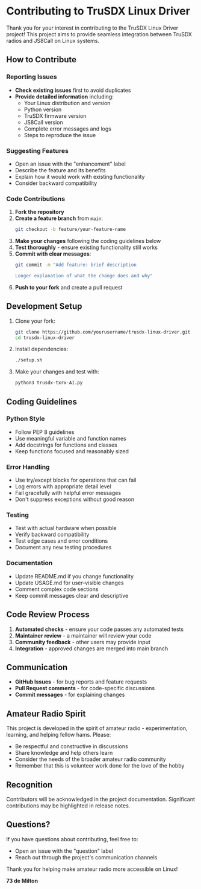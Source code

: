 # Contributing to TruSDX Linux Driver

Thank you for your interest in contributing to the TruSDX Linux Driver project! This project aims to provide seamless integration between TruSDX radios and JS8Call on Linux systems.

## How to Contribute

### Reporting Issues

- **Check existing issues** first to avoid duplicates
- **Provide detailed information** including:
  - Your Linux distribution and version
  - Python version
  - TruSDX firmware version
  - JS8Call version
  - Complete error messages and logs
  - Steps to reproduce the issue

### Suggesting Features

- Open an issue with the "enhancement" label
- Describe the feature and its benefits
- Explain how it would work with existing functionality
- Consider backward compatibility

### Code Contributions

1. **Fork the repository**
2. **Create a feature branch** from `main`:
   ```bash
   git checkout -b feature/your-feature-name
   ```
3. **Make your changes** following the coding guidelines below
4. **Test thoroughly** - ensure existing functionality still works
5. **Commit with clear messages**:
   ```bash
   git commit -m "Add feature: brief description
   
   Longer explanation of what the change does and why"
   ```
6. **Push to your fork** and create a pull request

## Development Setup

1. Clone your fork:
   ```bash
   git clone https://github.com/yourusername/trusdx-linux-driver.git
   cd trusdx-linux-driver
   ```

2. Install dependencies:
   ```bash
   ./setup.sh
   ```

3. Make your changes and test with:
   ```bash
   python3 trusdx-txrx-AI.py
   ```

## Coding Guidelines

### Python Style
- Follow PEP 8 guidelines
- Use meaningful variable and function names
- Add docstrings for functions and classes
- Keep functions focused and reasonably sized

### Error Handling
- Use try/except blocks for operations that can fail
- Log errors with appropriate detail level
- Fail gracefully with helpful error messages
- Don't suppress exceptions without good reason

### Testing
- Test with actual hardware when possible
- Verify backward compatibility
- Test edge cases and error conditions
- Document any new testing procedures

### Documentation
- Update README.md if you change functionality
- Update USAGE.md for user-visible changes
- Comment complex code sections
- Keep commit messages clear and descriptive

## Code Review Process

1. **Automated checks** - ensure your code passes any automated tests
2. **Maintainer review** - a maintainer will review your code
3. **Community feedback** - other users may provide input
4. **Integration** - approved changes are merged into main branch

## Communication

- **GitHub Issues** - for bug reports and feature requests
- **Pull Request comments** - for code-specific discussions
- **Commit messages** - for explaining changes

## Amateur Radio Spirit

This project is developed in the spirit of amateur radio - experimentation, learning, and helping fellow hams. Please:

- Be respectful and constructive in discussions
- Share knowledge and help others learn
- Consider the needs of the broader amateur radio community
- Remember that this is volunteer work done for the love of the hobby

## Recognition

Contributors will be acknowledged in the project documentation. Significant contributions may be highlighted in release notes.

## Questions?

If you have questions about contributing, feel free to:
- Open an issue with the "question" label
- Reach out through the project's communication channels

Thank you for helping make amateur radio more accessible on Linux!

**73 de Milton**
